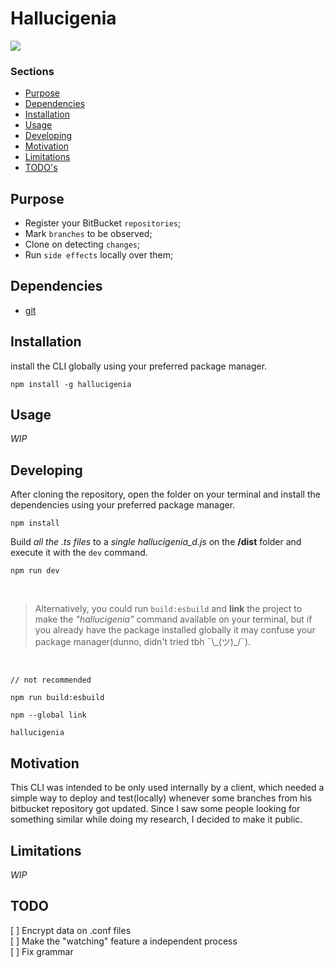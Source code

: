 # Hallucigenia

![](https://github.com/voitaraujo/hallucigenia/assets/36885540/ee48c7d2-34e5-4b51-8d50-3e86910d9b1c)

### Sections

- [Purpose](#purpose)
- [Dependencies](#dependencies)
- [Installation](#installation)
- [Usage](#usage)
- [Developing](#developing)
- [Motivation](#motivation)
- [Limitations](#limitations)
- [TODO's](#todo)

## Purpose

- Register your BitBucket `repositories`; <br>
- Mark `branches` to be observed; <br>
- Clone on detecting `changes`; <br>
- Run `side effects` locally over them; <br>

## Dependencies

- [git](https://git-scm.com/)

## Installation

install the CLI globally using your preferred package manager.

```
npm install -g hallucigenia
```

## Usage

_WIP_

## Developing

After cloning the repository, open the folder on your terminal and install the dependencies using your preferred package manager.

```
npm install
```

Build _all the .ts files_ to a _single hallucigenia_d.js_ on the **/dist** folder and execute it with the `dev` command.

```
npm run dev
```

<br>

> Alternatively, you could run `build:esbuild` and **link** the project to make the _"hallucigenia"_ command available on your terminal, but if you already have the package installed globally it may confuse your package manager(dunno, didn't tried tbh ¯\\\_(ツ)\_/¯).

<br>

```
// not recommended

npm run build:esbuild

npm --global link

hallucigenia
```

## Motivation

This CLI was intended to be only used internally by a client, which needed a simple way to deploy and test(locally) whenever some branches from his bitbucket repository got updated. Since I saw some people looking for something similar while doing my research, I decided to make it public.

## Limitations

_WIP_

## TODO

[ ] Encrypt data on .conf files<br>
[ ] Make the "watching" feature a independent process<br>
[ ] Fix grammar<br>
